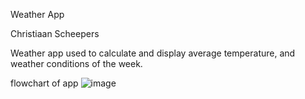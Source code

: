 Weather App

Christiaan Scheepers

Weather app used to calculate and display average temperature, and weather conditions of the week.

flowchart of app ![image](https://github.com/ST10444567/WeatherApp/assets/165385538/d1cd0e46-2e7b-4138-8a6f-85604a76b08f)
